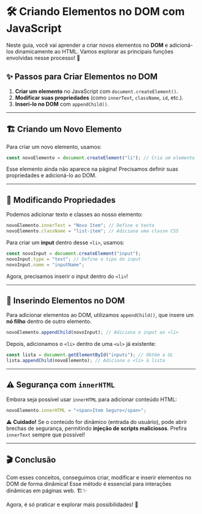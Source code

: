 # 🛠 Criando Elementos no DOM com JavaScript

Neste guia, você vai aprender a criar novos elementos no **DOM** e adicioná-los dinamicamente ao HTML. Vamos explorar as principais funções envolvidas nesse processo! 🚀

## ✨ Passos para Criar Elementos no DOM

1. **Criar um elemento** no JavaScript com `document.createElement()`.
2. **Modificar suas propriedades** (como `innerText`, `className`, `id`, etc.).
3. **Inseri-lo no DOM** com `appendChild()`.

---

## 🏗 Criando um Novo Elemento

Para criar um novo elemento, usamos:

```js
const novoElemento = document.createElement("li"); // Cria um elemento <li>
```

Esse elemento ainda não aparece na página! Precisamos definir suas propriedades e adicioná-lo ao DOM.

---

## 🔧 Modificando Propriedades
Podemos adicionar texto e classes ao nosso elemento:

```js
novoElemento.innerText = "Novo Item"; // Define o texto
novoElemento.className = "list-item"; // Adiciona uma classe CSS
```

Para criar um **input** dentro desse `<li>`, usamos:

```js
const novoInput = document.createElement("input");
novoInput.type = "text"; // Define o tipo do input
novoInput.name = "inputName";
```

Agora, precisamos inserir o input dentro do `<li>`!

---

## 📌 Inserindo Elementos no DOM

Para adicionar elementos ao DOM, utilizamos `appendChild()`, que insere um **nó filho** dentro de outro elemento.

```js
novoElemento.appendChild(novoInput); // Adiciona o input ao <li>
```

Depois, adicionamos o `<li>` dentro de uma `<ul>` já existente:

```js
const lista = document.getElementById("inputs"); // Obtém a UL
lista.appendChild(novoElemento); // Adiciona o <li> à lista
```

---

## ⚠️ Segurança com `innerHTML`

Embora seja possível usar `innerHTML` para adicionar conteúdo HTML:

```js
novoElemento.innerHTML = "<span>Item Seguro</span>";
```

⚠️ **Cuidado!** Se o conteúdo for dinâmico (entrada do usuário), pode abrir brechas de segurança, permitindo **injeção de scripts maliciosos**. Prefira `innerText` sempre que possível!

---

## 🎬 Conclusão

Com esses conceitos, conseguimos criar, modificar e inserir elementos no DOM de forma dinâmica! Esse método é essencial para interações dinâmicas em páginas web. 🏗✨

Agora, é só praticar e explorar mais possibilidades! 🚀

